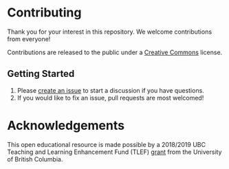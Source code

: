# Contributing

Thank you for your interest in this repository. We welcome contributions from everyone!

Contributions are released to the public under a [Creative Commons](https://github.com/OpenChemE/CHBE356/blob/master/LICENSE) license.

## Getting Started
1. Please [create an issue](https://github.com/OpenChemE/CHBE356/issues) to start a discussion if you have questions.
2. If you would like to fix an issue, pull requests are most welcomed!


# Acknowledgements

This open educational resource is made possible by a 2018/2019 UBC Teaching and Learning Enhancement Fund (TLEF) [grant](https://tlef.ubc.ca/funded-proposals/entry/198/) from the University of British Columbia.
